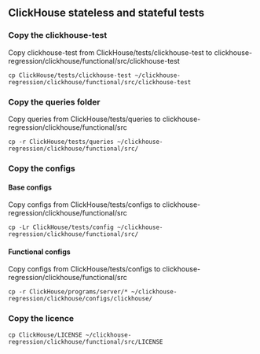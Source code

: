 ## ClickHouse stateless and stateful tests

### Copy the clickhouse-test
Copy clickhouse-test from ClickHouse/tests/clickhouse-test to clickhouse-regression/clickhouse/functional/src/clickhouse-test
```
cp ClickHouse/tests/clickhouse-test ~/clickhouse-regression/clickhouse/functional/src/clickhouse-test
```

### Copy the queries folder
Copy queries from ClickHouse/tests/queries to clickhouse-regression/clickhouse/functional/src
```
cp -r ClickHouse/tests/queries ~/clickhouse-regression/clickhouse/functional/src/
```

### Copy the configs

#### Base configs
Copy configs from ClickHouse/tests/configs to clickhouse-regression/clickhouse/functional/src
```
cp -Lr ClickHouse/tests/config ~/clickhouse-regression/clickhouse/functional/src/
```

#### Functional configs
Copy configs from ClickHouse/tests/configs to clickhouse-regression/clickhouse/functional/src
```
cp -r ClickHouse/programs/server/* ~/clickhouse-regression/clickhouse/configs/clickhouse/
```

### Copy the licence
```
cp ClickHouse/LICENSE ~/clickhouse-regression/clickhouse/functional/src/LICENSE
```
